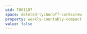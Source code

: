 ```yaml
---
uid: T001187
space: deleted-tychonoff-corkscrew
property: weakly-countably-compact
value: false
---
```

